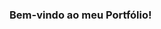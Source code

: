 ### Bem-vindo ao meu Portfólio!

<!--
**Saik-7/Saik-7** is a ✨ _special_ ✨ repository because its `README.md` (this file) appears on your GitHub profile.

💡 Um pouco sobre mim.

- 🔭 Atualmente estou trabalhando em JavaScript.
- 🌱 Atualmente estou estudando JavaScript e Python.
- 📫 Quer conversar comigo? Me adiciona aí no discord Saik7#0001
- ⚡ Fun Fact: Eu nasci no Brasil e aos meus 10 anos de idade eu vim para os Estados Unidos
